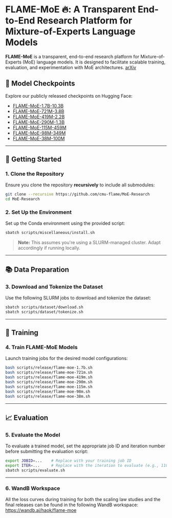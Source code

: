 # FLAME-MoE :fire:​: A Transparent End-to-End Research Platform for Mixture-of-Experts Language Models

**FLAME-MoE** is a transparent, end-to-end research platform for Mixture-of-Experts (MoE) language models. It is designed to facilitate scalable training, evaluation, and experimentation with MoE architectures. [arXiv](https://www.arxiv.org/abs/2505.20225)

## 🔗 Model Checkpoints

Explore our publicly released checkpoints on Hugging Face:

* [FLAME-MoE-1.7B-10.3B](https://huggingface.co/CMU-FLAME/FLAME-MoE-1.7B-10.3B)
* [FLAME-MoE-721M-3.8B](https://huggingface.co/CMU-FLAME/FLAME-MoE-721M-3.8B)
* [FLAME-MoE-419M-2.2B](https://huggingface.co/CMU-FLAME/FLAME-MoE-419M-2.2B)
* [FLAME-MoE-290M-1.3B](https://huggingface.co/CMU-FLAME/FLAME-MoE-290M-1.3B)
* [FLAME-MoE-115M-459M](https://huggingface.co/CMU-FLAME/FLAME-MoE-115M-459M)
* [FLAME-MoE-98M-349M](https://huggingface.co/CMU-FLAME/FLAME-MoE-98M-349M)
* [FLAME-MoE-38M-100M](https://huggingface.co/CMU-FLAME/FLAME-MoE-38M-100M)

---

## 🚀 Getting Started

### 1. Clone the Repository

Ensure you clone the repository **recursively** to include all submodules:

```bash
git clone --recursive https://github.com/cmu-flame/MoE-Research
cd MoE-Research
```

### 2. Set Up the Environment

Set up the Conda environment using the provided script:

```bash
sbatch scripts/miscellaneous/install.sh
```

> **Note:** This assumes you're using a SLURM-managed cluster. Adapt accordingly if running locally.

---

## 📚 Data Preparation

### 3. Download and Tokenize the Dataset

Use the following SLURM jobs to download and tokenize the dataset:

```bash
sbatch scripts/dataset/download.sh
sbatch scripts/dataset/tokenize.sh
```

---

## 🧠 Training

### 4. Train FLAME-MoE Models

Launch training jobs for the desired model configurations:

```bash
bash scripts/release/flame-moe-1.7b.sh
bash scripts/release/flame-moe-721m.sh
bash scripts/release/flame-moe-419m.sh
bash scripts/release/flame-moe-290m.sh
bash scripts/release/flame-moe-115m.sh
bash scripts/release/flame-moe-98m.sh
bash scripts/release/flame-moe-38m.sh
```

---

## 📈 Evaluation

### 5. Evaluate the Model

To evaluate a trained model, set the appropriate job ID and iteration number before submitting the evaluation script:

```bash
export JOBID=...    # Replace with your training job ID
export ITER=...     # Replace with the iteration to evaluate (e.g., 11029)
sbatch scripts/evaluate.sh
```

---

### 6. WandB Workspace

All the loss curves during training for both the scaling law studies and the final releases can be found in the following WandB workspace: https://wandb.ai/haok/flame-moe
